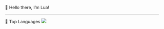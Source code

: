  👋 Hello there, I’m Lua!

---

🔭 Top Languages
<img src="https://github-readme-stats.vercel.app/api/top-langs/?username=LuaInjector&layout=compact&theme=tokyonight"/>
